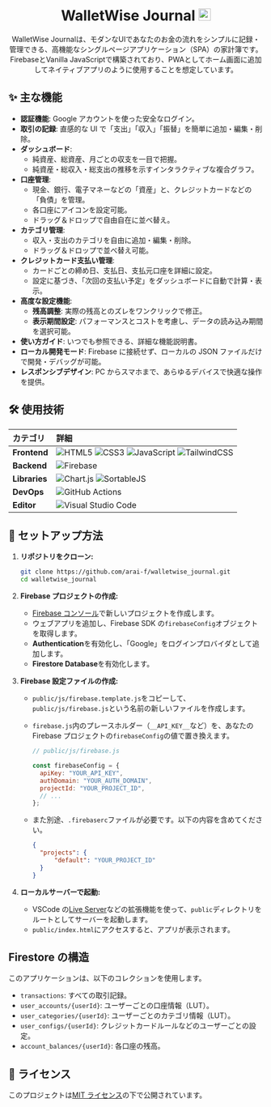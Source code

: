 <h1 align="center">WalletWise Journal <img src="./public/favicon/favicon.ico" alt="InOculus logo" width="24"/></h1>

<p align="center">
WalletWise Journalは、モダンなUIであなたのお金の流れをシンプルに記録・管理できる、高機能なシングルページアプリケーション（SPA）の家計簿です。FirebaseとVanilla JavaScriptで構築されており、PWAとしてホーム画面に追加してネイティブアプリのように使用することを想定しています。
</p>

## ✨ 主な機能

- **認証機能**: Google アカウントを使った安全なログイン。
- **取引の記録**: 直感的な UI で「支出」「収入」「振替」を簡単に追加・編集・削除。
- **ダッシュボード**:
  - 純資産、総資産、月ごとの収支を一目で把握。
  - 純資産・総収入・総支出の推移を示すインタラクティブな複合グラフ。
- **口座管理**:
  - 現金、銀行、電子マネーなどの「資産」と、クレジットカードなどの「負債」を管理。
  - 各口座にアイコンを設定可能。
  - ドラッグ＆ドロップで自由自在に並べ替え。
- **カテゴリ管理**:
  - 収入・支出のカテゴリを自由に追加・編集・削除。
  - ドラッグ＆ドロップで並べ替え可能。
- **クレジットカード支払い管理**:
  - カードごとの締め日、支払日、支払元口座を詳細に設定。
  - 設定に基づき、「次回の支払い予定」をダッシュボードに自動で計算・表示。
- **高度な設定機能**:
  - **残高調整**: 実際の残高とのズレをワンクリックで修正。
  - **表示期間設定**: パフォーマンスとコストを考慮し、データの読み込み期間を選択可能。
- **使い方ガイド**: いつでも参照できる、詳細な機能説明書。
- **ローカル開発モード**: Firebase に接続せず、ローカルの JSON ファイルだけで開発・デバッグが可能。
- **レスポンシブデザイン**: PC からスマホまで、あらゆるデバイスで快適な操作を提供。

## 🛠️ 使用技術

| カテゴリ      | 詳細                                                                                                                                                                                                                                                                                                                                                                                                                                                                       |
| :------------ | :------------------------------------------------------------------------------------------------------------------------------------------------------------------------------------------------------------------------------------------------------------------------------------------------------------------------------------------------------------------------------------------------------------------------------------------------------------------------- |
| **Frontend**  | ![HTML5](https://img.shields.io/badge/html5-%23E34F26.svg?style=for-the-badge&logo=html5&logoColor=white) ![CSS3](https://img.shields.io/badge/css3-%231572B6.svg?style=for-the-badge&logo=css3&logoColor=white) ![JavaScript](https://img.shields.io/badge/javascript-%23323330.svg?style=for-the-badge&logo=javascript&logoColor=%23F7DF1E) ![TailwindCSS](https://img.shields.io/badge/tailwindcss-%2338B2AC.svg?style=for-the-badge&logo=tailwind-css&logoColor=white) |
| **Backend**   | ![Firebase](https://img.shields.io/badge/firebase-%23039BE5.svg?style=for-the-badge&logo=firebase&logoColor=white)                                                                                                                                                                                                                                                                                                                                                         |
| **Libraries** | ![Chart.js](https://img.shields.io/badge/chart.js-F5788D.svg?style=for-the-badge&logo=chart.js&logoColor=white) ![SortableJS](https://img.shields.io/badge/SortableJS-3068b2.svg?style=for-the-badge&logo=javascript&logoColor=white)                                                                                                                                                                                                                                      |
| **DevOps**    | ![GitHub Actions](https://img.shields.io/badge/github%20actions-%232671E5.svg?style=for-the-badge&logo=githubactions&logoColor=white)                                                                                                                                                                                                                                                                                                                                      |
| **Editor**    | ![Visual Studio Code](https://img.shields.io/badge/Visual%20Studio%20Code-0078d7.svg?style=for-the-badge&logo=visual-studio-code&logoColor=white)                                                                                                                                                                                                                                                                                                                          |

## 🚀 セットアップ方法

1.  **リポジトリをクローン:**

    ```bash
    git clone https://github.com/arai-f/walletwise_journal.git
    cd walletwise_journal
    ```

2.  **Firebase プロジェクトの作成:**

    - [Firebase コンソール](https://console.firebase.google.com/)で新しいプロジェクトを作成します。
    - ウェブアプリを追加し、Firebase SDK の`firebaseConfig`オブジェクトを取得します。
    - **Authentication**を有効化し、「Google」をログインプロバイダとして追加します。
    - **Firestore Database**を有効化します。

3.  **Firebase 設定ファイルの作成:**

    - `public/js/firebase.template.js`をコピーして、`public/js/firebase.js`という名前の新しいファイルを作成します。
    - `firebase.js`内のプレースホルダー（`__API_KEY__`など）を、あなたの Firebase プロジェクトの`firebaseConfig`の値で置き換えます。

      ```javascript
      // public/js/firebase.js

      const firebaseConfig = {
      	apiKey: "YOUR_API_KEY",
      	authDomain: "YOUR_AUTH_DOMAIN",
      	projectId: "YOUR_PROJECT_ID",
      	// ...
      };
      ```

    - また別途、`.firebaserc`ファイルが必要です。以下の内容を含めてください。

      ```json
      {
      	"projects": {
      		"default": "YOUR_PROJECT_ID"
      	}
      }
      ```

4.  **ローカルサーバーで起動:**

    - VSCode の[Live Server](https://marketplace.visualstudio.com/items?itemName=ritwickdey.LiveServer)などの拡張機能を使って、`public`ディレクトリをルートとしてサーバーを起動します。
    - `public/index.html`にアクセスすると、アプリが表示されます。

## Firestore の構造

このアプリケーションは、以下のコレクションを使用します。

- `transactions`: すべての取引記録。
- `user_accounts/{userId}`: ユーザーごとの口座情報（LUT）。
- `user_categories/{userId}`: ユーザーごとのカテゴリ情報（LUT）。
- `user_configs/{userId}`: クレジットカードルールなどのユーザーごとの設定。
- `account_balances/{userId}`: 各口座の残高。

## 📄 ライセンス

このプロジェクトは[MIT ライセンス](https://opensource.org/licenses/MIT)の下で公開されています。
